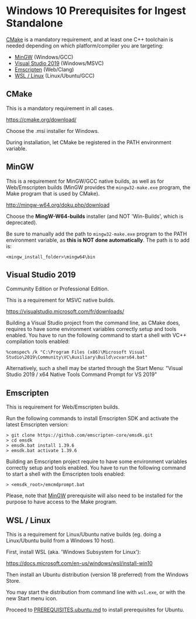 # Windows 10 Prerequisites for Ingest Standalone

[CMake](#cmake) is a mandatory requirement, and at least one C++ toolchain is needed depending on which platform/compiler you are targeting: 
- [MinGW](#mingw) (Windows/GCC)
- [Visual Studio 2019](#visual-studio-2019) (Windows/MSVC)
- [Emscripten](#emscripten) (Web/Clang)
- [WSL / Linux](#wsl-linux) (Linux/Ubuntu/GCC) 

## CMake

This is a mandatory requirement in all cases.

https://cmake.org/download/

Choose the .msi installer for Windows. 

During installation, let CMake be registered in the PATH environment variable.

## MinGW

This is a requirement for MinGW/GCC native builds, as well as for Web/Emscripten builds (MinGW provides the `mingw32-make.exe` program, the Make
program that is used by CMake). 

http://mingw-w64.org/doku.php/download

Choose the __MingW-W64-builds__ installer (and NOT 'Win-Builds', which is deprecated).

Be sure to manually add the path to `mingw32-make.exe` program to the PATH environment variable, as __this is NOT done automatically__. 
The path is to add is:

```
<mingw_install_folder>\mingw64\bin
```

## Visual Studio 2019 

Community Edition or Professional Edition.

This is a requirement for MSVC native builds.

https://visualstudio.microsoft.com/fr/downloads/

Building a Visual Studio project from the command line, as CMake does, requires to have some environment variables correctly setup and tools enabled. 
You have to run the following command to start a shell with VC++ compilation tools enabled:

```
%comspec% /k "C:\Program Files (x86)\Microsoft Visual Studio\2019\Community\VC\Auxiliary\Build\vcvars64.bat"
```

Alternatively, such a shell may be started through the Start Menu: "Visual Studio 2019 / x64 Native Tools Command Prompt for VS 2019"

## Emscripten

This is requirement for Web/Emscripten builds.

Run the following commands to install Emscripten SDK and activate the latest Emscripten version:

```
> git clone https://github.com/emscripten-core/emsdk.git
> cd emsdk
> emsdk.bat install 1.39.6
> emsdk.bat activate 1.39.6
```

Building an Emscripten project require to have some environment variables correctly setup and tools enabled. 
You have to run the following command to start a shell with the Emscripten tools enabled:
```
> <emsdk_root>/emcmdprompt.bat
```

Please, note that [MinGW](#mingw) prerequisite will also need to be installed for the purpose to have access to the Make program.

## WSL / Linux

This is a requirement for Linux/Ubuntu native builds (eg. doing a Linux/Ubuntu build from a Windows 10 host).

First, install WSL (aka. 'Windows Subsystem for Linux'):

https://docs.microsoft.com/en-us/windows/wsl/install-win10

Then install an Ubuntu distribution (version 18 preferred) from the Windows Store. 

You may start the distribution from command line with `wsl.exe`, or with the new Start menu icon.

Proceed to [PREREQUISITES.ubuntu.md](PREREQUISITES.ubuntu.md) to install prerequisites for Ubuntu.
